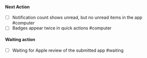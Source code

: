 #### Next Action
- [ ] Notification count shows unread, but no unread items in the app #computer
- [ ] Badges appear twice in quick actions #computer

#### Waiting action
- [ ] Waiting for Apple review of the submitted app #waiting
